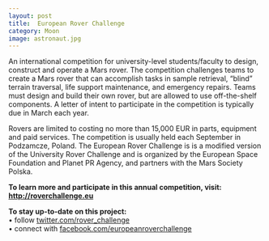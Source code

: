 ```yaml
---
layout: post
title:  European Rover Challenge
category: Moon
image: astronaut.jpg
---
```

An international competition for university-level students/faculty to design, construct and operate a Mars rover. The competition challenges teams to create a Mars rover that can accomplish tasks in sample retrieval, “blind” terrain traversal, life support maintenance, and emergency repairs. Teams must design and build their own rover, but are allowed to use off-the-shelf components. A letter of intent to participate in the competition is typically due in March each year.

Rovers are limited to costing no more than 15,000 EUR in parts, equipment and paid services. The competition is usually held each September in Podzamcze, Poland. The European Rover Challenge is is a modified version of the University Rover Challenge and is organized by the European Space Foundation and Planet PR Agency, and partners with the Mars Society Polska.

<div class="entry-content">
<p><strong>To learn more and participate in this annual competition, visit: <a href="http://www.roverchallenge.eu/">http://roverchallenge.eu</a></strong></p>
<p><strong>To stay up-to-date on this project:</strong><br/>
• follow <a href="http://twitter.com/rover_challenge">twitter.com/rover_challenge</a><br/>
• connect with <a href="http://facebook.com/europeanroverchallenge">facebook.com/europeanroverchallenge</a></p>
 </div>

 
